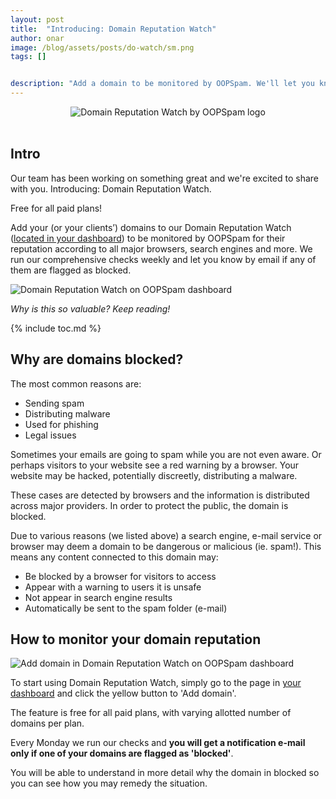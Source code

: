 ```yaml
---
layout: post
title:  "Introducing: Domain Reputation Watch"
author: onar
image: /blog/assets/posts/do-watch/sm.png
tags: []


description: "Add a domain to be monitored by OOPSpam. We'll let you know if your domain is blocked by Google, Mozilla, Microsoft and other major providers."
---
```

<center>
<img loading="lazy"  width="" alt="Domain Reputation Watch by OOPSpam logo" src="/blog/assets/posts/do-watch/do-watch-logo.png">
</center>
<br/>

## Intro

Our team has been working on something great and we're excited to share with you. Introducing: Domain Reputation Watch.

Free for all paid plans! 

Add your (or your clients’) domains to our Domain Reputation Watch ([located in your dashboard](https://app.oopspam.com/DomainWatcher)) to be monitored by OOPSpam for their reputation according to all major browsers, search engines and more. We run our comprehensive checks weekly and let you know by email if any of them are flagged as blocked.

![Domain Reputation Watch on OOPSpam dashboard](/blog/assets/posts/do-watch/do-watch-screenshot.png "Domain Reputation Watch on OOPSpam dashboard")


_Why is this so valuable? Keep reading!_

{% include toc.md %}

## Why are domains blocked?

The most common reasons are:

- Sending spam
- Distributing malware
- Used for phishing
- Legal issues

Sometimes your emails are going to spam while you are not even aware. Or perhaps visitors to your website see a red warning by a browser. Your website may be hacked, potentially discreetly, distributing a malware.

These cases are detected by browsers and the information is distributed across major providers. In order to protect the public, the domain is blocked.

Due to various reasons (we listed above) a search engine, e-mail service or browser may deem a domain to be dangerous or malicious (ie. spam!). This means any content connected to this domain may:

- Be blocked by a browser for visitors to access
- Appear with a warning to users it is unsafe
- Not appear in search engine results
- Automatically be sent to the spam folder (e-mail)


## How to monitor your domain reputation

![Add domain in Domain Reputation Watch on OOPSpam dashboard](/blog/assets/posts/do-watch/do-add-domain.png "Add domain in Domain Reputation Watch on OOPSpam dashboard")

To start using Domain Reputation Watch, simply go to the page in [your dashboard](https://app.oopspam.com/DomainWatcher) and click the yellow button to 'Add domain'.

The feature is free for all paid plans, with varying allotted number of domains per plan. 

Every Monday we run our checks and __you will get a notification e-mail only if one of your domains are flagged as 'blocked'__.

You will be able to understand in more detail why the domain in blocked so you can see how you may remedy the situation.